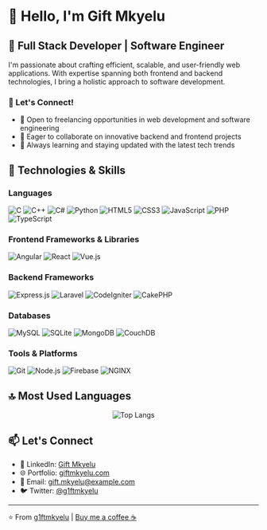 # 👋 Hello, I'm Gift Mkyelu

## 💼 Full Stack Developer | Software Engineer

I'm passionate about crafting efficient, scalable, and user-friendly web applications. With expertise spanning both frontend and backend technologies, I bring a holistic approach to software development.

### 💬 Let's Connect!
- 🔭 Open to freelancing opportunities in web development and software engineering
- 👯 Eager to collaborate on innovative backend and frontend projects
- 🌱 Always learning and staying updated with the latest tech trends

## 🚀 Technologies & Skills

### Languages
![C](https://img.shields.io/badge/-C-A8B9CC?style=for-the-badge&logo=c&logoColor=white)
![C++](https://img.shields.io/badge/-C++-00599C?style=for-the-badge&logo=c%2B%2B&logoColor=white)
![C#](https://img.shields.io/badge/-C%23-239120?style=for-the-badge&logo=c-sharp&logoColor=white)
![Python](https://img.shields.io/badge/-Python-3776AB?style=for-the-badge&logo=python&logoColor=white)
![HTML5](https://img.shields.io/badge/-HTML5-E34F26?style=for-the-badge&logo=html5&logoColor=white)
![CSS3](https://img.shields.io/badge/-CSS3-1572B6?style=for-the-badge&logo=css3&logoColor=white)
![JavaScript](https://img.shields.io/badge/-JavaScript-F7DF1E?style=for-the-badge&logo=javascript&logoColor=black)
![PHP](https://img.shields.io/badge/-PHP-777BB4?style=for-the-badge&logo=php&logoColor=white)
![TypeScript](https://img.shields.io/badge/-TypeScript-3178C6?style=for-the-badge&logo=typescript&logoColor=white)

### Frontend Frameworks & Libraries
![Angular](https://img.shields.io/badge/-Angular-DD0031?style=for-the-badge&logo=angular&logoColor=white)
![React](https://img.shields.io/badge/-React-61DAFB?style=for-the-badge&logo=react&logoColor=black)
![Vue.js](https://img.shields.io/badge/-Vue.js-4FC08D?style=for-the-badge&logo=vue.js&logoColor=white)

### Backend Frameworks
![Express.js](https://img.shields.io/badge/-Express.js-000000?style=for-the-badge&logo=express&logoColor=white)
![Laravel](https://img.shields.io/badge/-Laravel-FF2D20?style=for-the-badge&logo=laravel&logoColor=white)
![CodeIgniter](https://img.shields.io/badge/-CodeIgniter-EF4223?style=for-the-badge&logo=codeigniter&logoColor=white)
![CakePHP](https://img.shields.io/badge/-CakePHP-D33C43?style=for-the-badge&logo=cakephp&logoColor=white)

### Databases
![MySQL](https://img.shields.io/badge/-MySQL-4479A1?style=for-the-badge&logo=mysql&logoColor=white)
![SQLite](https://img.shields.io/badge/-SQLite-003B57?style=for-the-badge&logo=sqlite&logoColor=white)
![MongoDB](https://img.shields.io/badge/-MongoDB-47A248?style=for-the-badge&logo=mongodb&logoColor=white)
![CouchDB](https://img.shields.io/badge/-CouchDB-E42528?style=for-the-badge&logo=apache-couchdb&logoColor=white)

### Tools & Platforms
![Git](https://img.shields.io/badge/-Git-F05032?style=for-the-badge&logo=git&logoColor=white)
![Node.js](https://img.shields.io/badge/-Node.js-339933?style=for-the-badge&logo=node.js&logoColor=white)
![Firebase](https://img.shields.io/badge/-Firebase-FFCA28?style=for-the-badge&logo=firebase&logoColor=black)
![NGINX](https://img.shields.io/badge/-NGINX-009639?style=for-the-badge&logo=nginx&logoColor=white)



## 🔝 Most Used Languages

<p align="center">
  <img src="https://github-readme-stats.vercel.app/api/top-langs/?username=g1ftmkyelu&layout=compact&theme=radical" alt="Top Langs" />
</p>



## 📫 Let's Connect

- 💼 LinkedIn: [Gift Mkyelu](https://www.linkedin.com/in/gift-mkyelu)
- 🌐 Portfolio: [giftmkyelu.com](https://www.giftmkyelu.com)
- 📧 Email: gift.mkyelu@example.com
- 🐦 Twitter: [@g1ftmkyelu](https://twitter.com/g1ftmkyelu)

---

⭐️ From [g1ftmkyelu](https://github.com/g1ftmkyelu) | [Buy me a coffee ☕](https://www.buymeacoffee.com/g1ftmkyelu)